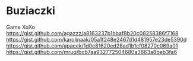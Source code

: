 # Buziaczki
Game XoXo
https://gist.github.com/agazzz/a8163237b1bbaf8b20c08258386f7168
https://gist.github.com/karolinaak/05a1f248e2467d1d481957e23de5390d
https://gist.github.com/apacek/1d0e81620ed28ad1b1cf08270c069a01
https://gist.github.com/mruq/bcb7aa932772504680a3663a8beb3fa6
